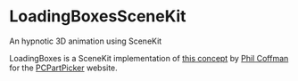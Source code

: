 # LoadingBoxesSceneKit
An hypnotic 3D animation using SceneKit

LoadingBoxes is a SceneKit implementation of [this concept](https://dribbble.com/shots/1927432-PCPP-Loading-Boxes-Update) by [Phil Coffman](https://dribbble.com/philcoffman) for the [PCPartPicker](http://pcpartpicker.com/) website.
